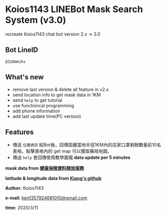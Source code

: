 # Koios1143 LINEBot Mask Search System (v3.0)
recreate Koios1143 chat bot version 2.x -> 3.0

## Bot LineID
```
@328mmikv
```

## What's new
- remove last version & delete all feature in v2.x
- send location info to get mask data in 1KM
- send `help` to get tutorial
- use functioncal programming
- add phone information
- add last update time(PC version)

## Features
- 傳送 `位置資訊` 給Bot後，回傳距離當地半徑1KM內的店家口罩剩餘數量前10名表格。點擊表格內的 get map 可以獲取藥局地圖。
- 傳送 `help` 會回傳使用教學圖檔
**data update per 5 minutes**

**mask data from [健康保險資料開放服務](https://data.nhi.gov.tw/Datasets/DatasetResource.aspx?rId=A21030000I-D50001-001)**

**latitude & longitude data from [Kiang's github](https://github.com/kiang/pharmacies)**

**Author:** Koios1143

**e-mail:** ken1357924681010@gmail.com

**time:** 2020/3/11

